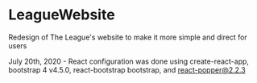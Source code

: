 # LeagueWebsite
Redesign of The League's website to make it more simple and direct for users

July 20th, 2020 - React configuration was done using create-react-app, bootstrap 4 v4.5.0, react-bootstrap bootstrap, and react-popper@2.2.3
